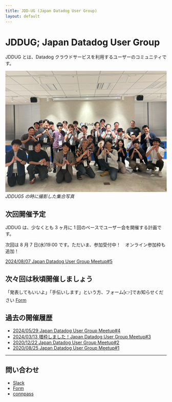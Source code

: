 ```yaml
---
title: JDD-UG (Japan Datadog User Group)
layout: default
---
```


# JDDUG; Japan Datadog User Group

JDDUG とは、Datadog クラウドサービスを利用するユーザーのコミュニティです。

![JDDUG meetup](/assets/images/meetup5_all.jpg)
_JDDUG5 の時に撮影した集合写真_

## 次回開催予定

JDDUG は、少なくとも 3 ヶ月に 1 回のペースでユーザー会を開催する計画です。

次回は 8 月 7 日(水)19:00 です。ただいま、参加受付中！　オンライン参加枠も追加！

[2024/08/07 Japan Datadog User Group Meetup#5](https://datadog-jp.connpass.com/event/324770/)

## 次々回は秋頃開催しましょう

「発表してもいいよ」「手伝いします」という方、フォーム[👉]でお知らせください
[Form](https://forms.gle/SoJrRUvX4FcysogP9)

## 過去の開催履歴

- [2024/05/29 Japan Datadog User Group Meetup#4](https://datadog-jp.connpass.com/event/317091/)
- [2024/03/13 増枠しました！Japan Datadog User Group Meetup#3](https://datadog-jp.connpass.com/event/309899/)
- [2020/12/22 Japan Datadog User Group Meetup#2](https://datadog-jp.connpass.com/event/196957/)
- [2020/08/25 Japan Datadog User Group Meetup#1](https://datadog-jp.connpass.com/event/185920/)

---

## 問い合わせ

- [Slack](https://t.co/dpBETMaosn)
- [Form](https://forms.gle/SoJrRUvX4FcysogP9)
- [connpass](https://datadog-jp.connpass.com/)

